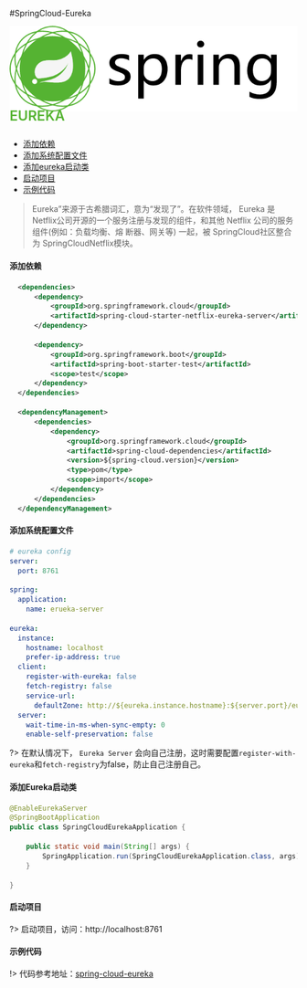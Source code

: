 
#SpringCloud-Eureka

![](../images/spring.png ':size=130') <span style="position: relative; top: -10px; font-size:24px; font-weight: 600; color: #55b432;">EUREKA</span>

- [添加依赖](/framework/springcloud/docs/eureka?id=添加依赖)
- [添加系统配置文件](/framework/springcloud/docs/eureka?id=添加系统配置文件)
- [添加eureka启动类](/framework/springcloud/docs/eureka?id=添加eureka启动类)
- [启动项目](/framework/springcloud/docs/eureka?id=启动项目)
- [示例代码](/framework/springcloud/docs/eureka?id=示例代码)

>Eureka”来源于古希腊词汇，意为“发现了”。在软件领域， Eureka 是 Netflix公司开源的一个服务注册与发现的组件，和其他 Netflix 公司的服务组件(例如：负载均衡、熔 断器、网关等) 一起，被 SpringCloud社区整合为 SpringCloudNetflix模块。


#### 添加依赖

``` xml
  <dependencies>
      <dependency>
          <groupId>org.springframework.cloud</groupId>
          <artifactId>spring-cloud-starter-netflix-eureka-server</artifactId>
      </dependency>

      <dependency>
          <groupId>org.springframework.boot</groupId>
          <artifactId>spring-boot-starter-test</artifactId>
          <scope>test</scope>
      </dependency>
  </dependencies>

  <dependencyManagement>
      <dependencies>
          <dependency>
              <groupId>org.springframework.cloud</groupId>
              <artifactId>spring-cloud-dependencies</artifactId>
              <version>${spring-cloud.version}</version>
              <type>pom</type>
              <scope>import</scope>
          </dependency>
      </dependencies>
  </dependencyManagement>
```

#### 添加系统配置文件

``` yaml
# eureka config
server:
  port: 8761

spring:
  application:
    name: erueka-server

eureka:
  instance:
    hostname: localhost
    prefer-ip-address: true
  client:
    register-with-eureka: false
    fetch-registry: false
    service-url:
      defaultZone: http://${eureka.instance.hostname}:${server.port}/eureka/
  server:
    wait-time-in-ms-when-sync-empty: 0
    enable-self-preservation: false
```

?> 在默认情况下， `Eureka Server` 会向自己注册，这时需要配置`register-with-eureka`和`fetch-registry`为false，防止自己注册自己。


#### 添加Eureka启动类

```java
@EnableEurekaServer
@SpringBootApplication
public class SpringCloudEurekaApplication {

    public static void main(String[] args) {
        SpringApplication.run(SpringCloudEurekaApplication.class, args);
    }

}
```

#### 启动项目

?> 启动项目，访问：http://localhost:8761

#### 示例代码

!> 代码参考地址：[spring-cloud-eureka](https://github.com/zhangbiy/basics_projects/tree/master/projects/springcloud/spring-cloud-eureka)
